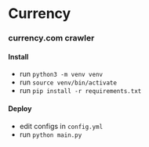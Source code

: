 # Currency
### currency.com crawler

#### Install
- run `python3 -m venv venv`
- run `source venv/bin/activate`
- run `pip install -r requirements.txt`

#### Deploy
- edit configs in `config.yml`
- run `python main.py`